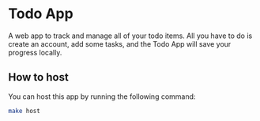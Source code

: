 # Todo App

A web app to track and manage all of your todo items. All you have to do is create an account, add some tasks,
and the Todo App will save your progress locally.

## How to host
You can host this app by running the following command:
``` bash
make host
```
